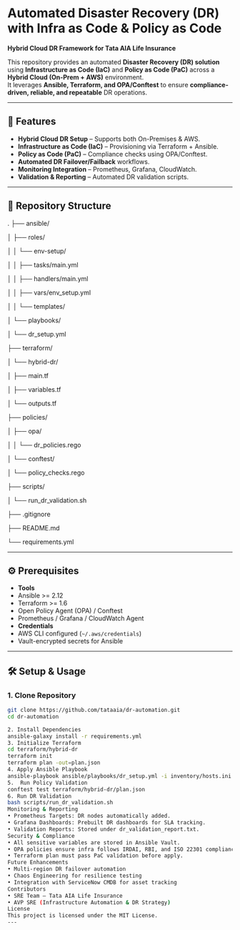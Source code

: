 # Automated Disaster Recovery (DR) with Infra as Code & Policy as Code

**Hybrid Cloud DR Framework for Tata AIA Life Insurance**

This repository provides an automated **Disaster Recovery (DR) solution** using **Infrastructure as Code (IaC)** and **Policy as Code (PaC)** across a **Hybrid Cloud (On-Prem + AWS)** environment.  
It leverages **Ansible, Terraform, and OPA/Conftest** to ensure **compliance-driven, reliable, and repeatable** DR operations.

---

## 🚀 Features

- **Hybrid Cloud DR Setup** – Supports both On-Premises & AWS.
- **Infrastructure as Code (IaC)** – Provisioning via Terraform + Ansible.
- **Policy as Code (PaC)** – Compliance checks using OPA/Conftest.
- **Automated DR Failover/Failback** workflows.
- **Monitoring Integration** – Prometheus, Grafana, CloudWatch.
- **Validation & Reporting** – Automated DR validation scripts.

---

## 📂 Repository Structure
 
.
├── ansible/

│   ├── roles/

│   │   └── env-setup/

│   │       ├── tasks/main.yml

│   │       ├── handlers/main.yml

│   │       ├── vars/env_setup.yml

│   │       └── templates/

│   └── playbooks/

│       └── dr_setup.yml

├── terraform/

│   └── hybrid-dr/

│       ├── main.tf

│       ├── variables.tf

│       └── outputs.tf

├── policies/

│   ├── opa/

│   │   └── dr_policies.rego

│   └── conftest/

│       └── policy_checks.rego

├── scripts/

│   └── run_dr_validation.sh

├── .gitignore

├── README.md

└── requirements.yml

---
## ⚙️ Prerequisites
- **Tools**
 - Ansible >= 2.12
 - Terraform >= 1.6
 - Open Policy Agent (OPA) / Conftest
 - Prometheus / Grafana / CloudWatch Agent
- **Credentials**
 - AWS CLI configured (`~/.aws/credentials`)
 - Vault-encrypted secrets for Ansible
---
## 🛠️ Setup & Usage
### 1. Clone Repository
```bash
git clone https://github.com/tataaia/dr-automation.git
cd dr-automation

2. Install Dependencies
ansible-galaxy install -r requirements.yml
3. Initialize Terraform
cd terraform/hybrid-dr
terraform init
terraform plan -out=plan.json
4. Apply Ansible Playbook
ansible-playbook ansible/playbooks/dr_setup.yml -i inventory/hosts.ini
5.  Run Policy Validation
conftest test terraform/hybrid-dr/plan.json
6. Run DR Validation
bash scripts/run_dr_validation.sh
Monitoring & Reporting
• Prometheus Targets: DR nodes automatically added.
• Grafana Dashboards: Prebuilt DR dashboards for SLA tracking.
• Validation Reports: Stored under dr_validation_report.txt.
Security & Compliance
• All sensitive variables are stored in Ansible Vault.
• OPA policies ensure infra follows IRDAI, RBI, and ISO 22301 compliance.
• Terraform plan must pass PaC validation before apply.
Future Enhancements
• Multi-region DR failover automation
• Chaos Engineering for resilience testing
• Integration with ServiceNow CMDB for asset tracking
Contributors
• SRE Team – Tata AIA Life Insurance
• AVP SRE (Infrastructure Automation & DR Strategy)
License
This project is licensed under the MIT License.
--- 
